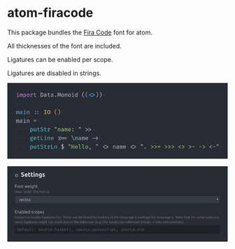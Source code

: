 # atom-firacode

This package bundles the [Fira Code](https://github.com/tonsky/FiraCode) font for atom.

All thicknesses of the font are included.

Ligatures can be enabled per scope.

Ligatures are disabled in strings.

![screenshot-editor](https://raw.githubusercontent.com/adilparvez/atom-firacode/master/screenshot-editor.png)

![screenshot-settings](https://raw.githubusercontent.com/adilparvez/atom-firacode/master/screenshot-settings.png)

